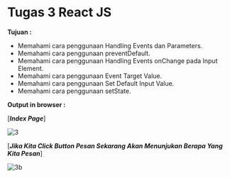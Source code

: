 # Tugas 3 React JS

<b>Tujuan : </b>

<ul>
  <li>Memahami cara penggunaan Handling Events dan Parameters.</li>
  <li>Memahami cara penggunaan preventDefault.</li>
  <li>Memahami cara penggunaan Handling Events onChange pada Input Element.</li>
  <li>Memahami cara penggunaan Event Target Value.</li>
  <li>Memahami cara penggunaan Set Default Input Value.</li>
  <li>Memahami cara penggunaan setState.</li>
</ul>

<b>Output in browser : </b>

[<b><i>Index Page</i></b>]

![3](https://user-images.githubusercontent.com/92837751/184270462-7aa6fca8-4ad1-4b6b-b84d-46f5a76dc5e1.jpg)

[<b><i>Jika Kita Click Button Pesan Sekarang Akan Menunjukan Berapa Yang Kita Pesan</i></b>]

![3b](https://user-images.githubusercontent.com/92837751/184271027-5767d1a6-92b7-4f8b-962a-0537d38570c5.jpg)
